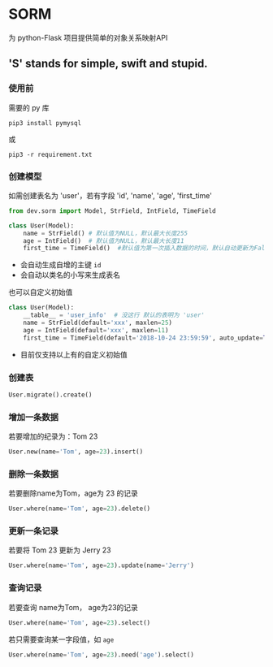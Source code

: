 # SORM

为 python-Flask 项目提供简单的对象关系映射API

## 'S' stands for simple, swift and stupid.



### 使用前

需要的 py 库

```
pip3 install pymysql
```

或

```
pip3 -r requirement.txt
```



### 创建模型

如需创建表名为 'user'，若有字段 'id', 'name', 'age', 'first_time'

```python
from dev.sorm import Model, StrField, IntField, TimeField

class User(Model):
    name = StrField() # 默认值为NULL，默认最大长度255
    age = IntField()  # 默认值为NULL，默认最大长度11
    first_time = TimeField()  #默认值为第一次插入数据的时间，默认自动更新为False
```

- 会自动生成自增的主键 `id`
- 会自动以类名的小写来生成表名

也可以自定义初始值

```python
class User(Model):
    __table__ = 'user_info'  # 没这行 默认的表明为 'user'
    name = StrField(default='xxx', maxlen=25)
    age = IntField(default='xxx', maxlen=11)
    first_time = TimeField(default='2018-10-24 23:59:59', auto_update=True)
```

- 目前仅支持以上有的自定义初始值



### 创建表

```python
User.migrate().create()
```



### 增加一条数据

若要增加的纪录为：Tom 23

```python
User.new(name='Tom', age=23).insert()
```



### 删除一条数据

若要删除name为Tom，age为 23 的记录

```python
User.where(name='Tom', age=23).delete()
```



### 更新一条记录

若要将 Tom 23 更新为 Jerry 23

```python
User.where(name='Tom', age=23).update(name='Jerry')
```



### 查询记录

若要查询 name为Tom， age为23的记录

```python
User.where(name='Tom', age=23).select()
```

若只需要查询某一字段值，如 `age`

```python
User.where(name='Tom', age=23).need('age').select()
```

